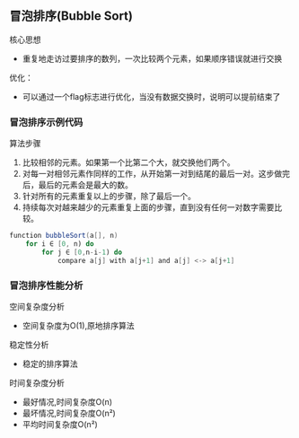 <!-- ---
title: 冒泡排序
tags: 
- 冒泡排序
categories: 
- 算法
--- -->

## 冒泡排序(Bubble Sort)

核心思想
- 重复地走访过要排序的数列，一次比较两个元素，如果顺序错误就进行交换


优化：
- 可以通过一个flag标志进行优化，当没有数据交换时，说明可以提前结束了


### 冒泡排序示例代码

算法步骤
1. 比较相邻的元素。如果第一个比第二个大，就交换他们两个。
2. 对每一对相邻元素作同样的工作，从开始第一对到结尾的最后一对。这步做完后，最后的元素会是最大的数。
3. 针对所有的元素重复以上的步骤，除了最后一个。
4. 持续每次对越来越少的元素重复上面的步骤，直到没有任何一对数字需要比较。

```java
function bubbleSort(a[], n)
    for i ∈ [0, n) do
        for j ∈ [0,n-i-1) do  
            compare a[j] with a[j+1] and a[j] <-> a[j+1]
```

### 冒泡排序性能分析

空间复杂度分析
- 空间复杂度为O(1),原地排序算法

稳定性分析
- 稳定的排序算法

时间复杂度分析
- 最好情况,时间复杂度O(n)
- 最坏情况,时间复杂度O(n²)
- 平均时间复杂度O(n²)

